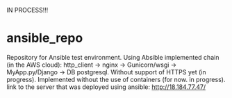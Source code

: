 IN PROCESS!!!
# ansible_repo
Repository for Ansible test environment.
Using Absible implemented chain (in the AWS cloud): http_client -> nginx -> Gunicorn/wsgi -> MyApp.py/Django -> DB postgresql. 
Without support of HTTPS yet (in progress).
Implemented without the use of containers (for now. in progress).
link to the server that was deployed using ansible: http://18.184.77.47/
